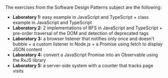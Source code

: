 The exercises from the Software Design Patterns subject are the following:

- **Laboratory 1:** easy example in JavaScript and TypeScript + class example in JavaScript and TypeScript
- **Laboratory 2:** 2 implementations of BFS in JavaScript and TypeScript + pre-order traversal of the DOM and detection of deprecated tags
- **Laboratory 3:** a browser listener that notifies only once and doesn't bubble + a custom listener in Node.js + a Promise using fetch to display JSON content
- **Laboratory 4:** convert a JavaScript Promise into an Observable using the RxJS library
- **Laboratory 5:** a server-side system with a counter that tracks page visits
